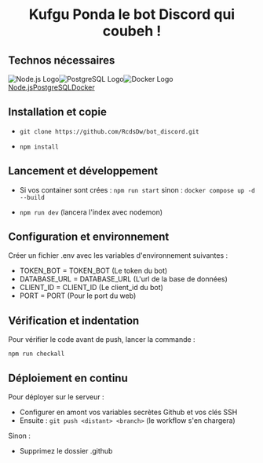 <div align="center">

# Kufgu Ponda le bot Discord qui coubeh !

</div>

## Technos nécessaires

![Node.js Logo](https://www.vectorlogo.zone/logos/nodejs/nodejs-icon.svg)![]()![PostgreSQL Logo](https://www.vectorlogo.zone/logos/postgresql/postgresql-icon.svg)![]()![Docker Logo](https://www.vectorlogo.zone/logos/docker/docker-icon.svg)<br>[Node.js](https://nodejs.org/fr/download/package-manager)![]()[PostgreSQL](https://www.postgresql.org/download/)![]()[Docker](https://docs.docker.com/engine/install/)

## Installation et copie

- ```git clone https://github.com/RcdsDw/bot_discord.git```

- ```npm install```

## Lancement et développement

- Si vos container sont crées : ```npm run start``` sinon : ```docker compose up -d --build```

- ```npm run dev``` (lancera l'index avec nodemon)

## Configuration et environnement

Créer un fichier .env avec les variables d'environnement suivantes :

- TOKEN_BOT = TOKEN_BOT (Le token du bot)
- DATABASE_URL = DATABASE_URL (L'url de la base de données)
- CLIENT_ID = CLIENT_ID (Le client_id du bot)
- PORT = PORT (Pour le port du web)

## Vérification et indentation

Pour vérifier le code avant de push, lancer la commande :

```npm run checkall```

## Déploiement en continu

Pour déployer sur le serveur :

- Configurer en amont vos variables secrètes Github et vos clés SSH
- Ensuite : ```git push <distant> <branch>``` (le workflow s'en chargera)

Sinon :

- Supprimez le dossier .github
